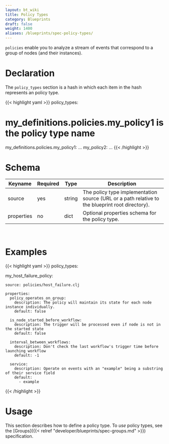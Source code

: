 ```yaml
---
layout: bt_wiki
title: Policy Types
category: Blueprints
draft: false
weight: 1400
aliases: /blueprints/spec-policy-types/
---
```


`policies` enable you to analyze a stream of events that correspond to a group of nodes (and their instances).

# Declaration

The `policy_types` section is a hash in which each item in the hash represents an policy type.

{{< highlight  yaml >}}
policy_types:
  # my_definitions.policies.my_policy1 is the policy type name
  my_definitions.policies.my_policy1:
    ...
  my_policy2:
    ...
{{< /highlight >}}


# Schema

Keyname     | Required | Type        | Description
----------- | -------- | ----        | -----------
source      | yes      | string      | The policy type implementation source (URL or a path relative to the blueprint root directory).
properties  | no       | dict        | Optional properties schema for the policy type.


<br>

# Examples

{{< highlight  yaml >}}
policy_types:

  my_host_failure_policy:

    source: policies/host_failure.clj

    properties:
      policy_operates_on_group:
        description: The policy will maintain its state for each node instance individually.
        default: false

      is_node_started_before_workflow:
        description: The trigger will be processed even if node is not in the started state
        default: false

      interval_between_workflows:
        description: Don't check the last workflow's trigger time before launching workflow
        default: -1

      service:
        description: Operate on events with an "example" being a substring of their service field
        default:
          - example

{{< /highlight >}}

# Usage

This section describes how to define a policy type. To _use_ policy types,
see the [Groups]({{< relref "developer/blueprints/spec-groups.md" >}}) specification.
